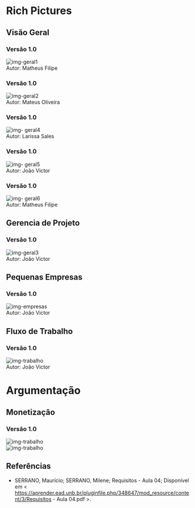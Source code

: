 # Rich Pictures	



## Visão Geral
### Versão 1.0  
![img-geral1](https://i.imgur.com/V0OFrtn.png)  
Autor: Matheus Filipe

### Versão 1.0  
![img-geral2](https://i.imgur.com/zKH3GTK.png)  
 Autor: Mateus Oliveira

### Versão 1.0  
![img- geral4](https://i.imgur.com/H7Bc12y.png)  
Autor: Larissa Sales

### Versão 1.0  
![img- geral5](https://i.imgur.com/io54nOp.png)  
Autor: João Victor 

### Versão 1.0  
![img- geral6](https://i.imgur.com/5bISHEI.png)  
Autor: Matheus Filipe 

## Gerencia de Projeto 

### Versão 1.0  
![img-geral3](https://i.imgur.com/rXttLcQ.png)  
Autor: João Victor


## Pequenas Empresas
### Versão 1.0  
![img-empresas](https://i.imgur.com/0Acz1pW.png)  
Autor: João Victor

## Fluxo de Trabalho
### Versão 1.0  
![img-trabalho](https://i.imgur.com/IT3rbkp.png)  
Autor: João Victor

# Argumentação

## Monetização
### Versão 1.0  
![img-trabalho](https://i.imgur.com/JdCQZtB.png)  
![img-trabalho](https://i.imgur.com/laRoY8o.png)  

## Referências

 * SERRANO, Maurício; SERRANO, Milene; Requisitos - Aula 04; Disponível em < https://aprender.ead.unb.br/pluginfile.php/348647/mod_resource/content/3/Requisitos - Aula 04.pdf >.